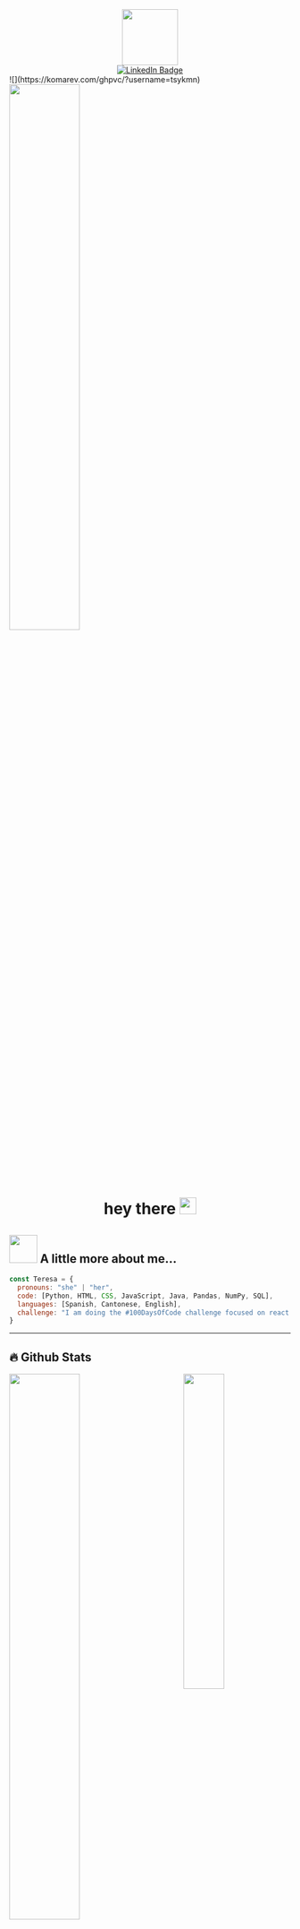 <!-- ## Hi there 👋 -->

<div id="header" align="center">
  <img src="https://media.giphy.com/media/M9gbBd9nbDrOTu1Mqx/giphy.gif" width="100"/>
</div>

<div id="badges" align="center">
  <a href="https://www.linkedin.com/in/teresa-yu-kuang-a45693188/">
    <img src="https://img.shields.io/badge/LinkedIn-blue?style=for-the-badge&logo=linkedin&logoColor=white" alt="LinkedIn Badge"/>
  </a>
<!--   <img src="https://img.shields.io/badge/YouTube-red?style=for-the-badge&logo=youtube&logoColor=white" alt="Youtube Badge"/>
  <img src="https://img.shields.io/badge/Twitter-blue?style=for-the-badge&logo=twitter&logoColor=white" alt="Twitter Badge"/> -->
</div>
![](https://komarev.com/ghpvc/?username=tsykmn)
<img width="50%" src="https://i.pinimg.com/originals/2a/53/65/2a53651a35816f499270d8275fd5318f.gif">

<h1 align="center">
  hey there
  <img src="https://media.giphy.com/media/hvRJCLFzcasrR4ia7z/giphy.gif" width="30px"/>
</h1>

## <img src="https://media.giphy.com/media/VgCDAzcKvsR6OM0uWg/giphy.gif" width="50"> A little more about me...  

```javascript
const Teresa = {
  pronouns: "she" | "her",
  code: [Python, HTML, CSS, JavaScript, Java, Pandas, NumPy, SQL],
  languages: [Spanish, Cantonese, English],
  challenge: "I am doing the #100DaysOfCode challenge focused on react and typescript"
}
```
<!--
  techCommunities: {
                        coorganizer: "AfroPython",
                        speaker: "Latinity",
                        mentor: "EducaTRANSforma"
                      },
-->

---

## 🔥 Github Stats

<img align="right" width="38%" src="https://steamuserimages-a.akamaihd.net/ugc/1829040563493991891/74C475FCD2F54226FDE8A6A5583EEC3440DD3242/?imw=512&&ima=fit&impolicy=Letterbox&imcolor=%23000000&letterbox=false"/>

  <a href="https://github.com/tsykmn">
  <img width="50%" src="https://github-readme-stats.vercel.app/api?username=tsykmn&theme=radical&title_color=ff3068?"></a>
  <a href="https://github.com/tsykmn">
  <img width="50%" src="http://github-readme-streak-stats.herokuapp.com/?user=tsykmn&theme=radical&date_format=M%20j%5B%2C%20Y%5D&ring=ff3068&fire=ff3068&sideNums=ff3068"></a>

---

## 🛠️ Most Used Languages

<div align="center">

![Top Languages](https://github-readme-stats.vercel.app/api/top-langs/?username=tsykmn&theme=radical&hide_border=true&layout=compact&langs_count=10&title_color=ff3068)

</div>

### Thank you for visiting my profile! ✨

<!--
**tsykmn/tsykmn** is a ✨ _special_ ✨ repository because its `README.md` (this file) appears on your GitHub profile.

Here are some ideas to get you started:

- 🔭 I’m currently working on ...
- 🌱 I’m currently learning ...
- 👯 I’m looking to collaborate on ...
- 🤔 I’m looking for help with ...
- 💬 Ask me about ...
- 📫 How to reach me: ...
- 😄 Pronouns: ...
- ⚡ Fun fact: ...
-->
